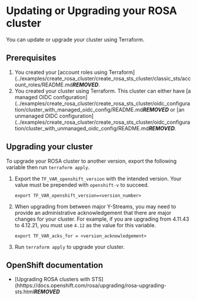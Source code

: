 # Updating or Upgrading your ROSA cluster

You can update or upgrade your cluster using Terraform.

## Prerequisites

1. You created your [account roles using Terraform](../examples/create_rosa_cluster/create_rosa_sts_cluster/classic_sts/account_roles/README.md***REMOVED***.
1. You created your cluster using Terraform. This cluster can either have [a managed OIDC configuration](../examples/create_rosa_cluster/create_rosa_sts_cluster/oidc_configuration/cluster_with_managed_oidc_config/README.md***REMOVED*** or [an unmanaged OIDC configuration](../examples/create_rosa_cluster/create_rosa_sts_cluster/oidc_configuration/cluster_with_unmanaged_oidc_config/README.md***REMOVED***.

## Upgrading your cluster

To upgrade your ROSA cluster to another version, export the following variable then run `terraform apply`.

1. Export the `TF_VAR_openshift_version` with the intended version. Your value must be prepended with `openshift-v` to succeed.
    ```
    export TF_VAR_openshift_version=<version_number>
    ```
1. When upgrading from between major Y-Streams, you may need to provide an administrative acknowledgement that there are major changes for your cluster. For example, if you are upgrading from 4.11.43 to 4.12.21, you must use `4.12` as the value for this variable.
    ```
    export TF_VAR_acks_for = <version_acknowledgement>
    ```
1. Run `terraform apply` to upgrade your cluster.

## OpenShift documentation

 - [Upgrading ROSA clusters with STS](hhttps://docs.openshift.com/rosa/upgrading/rosa-upgrading-sts.html***REMOVED***